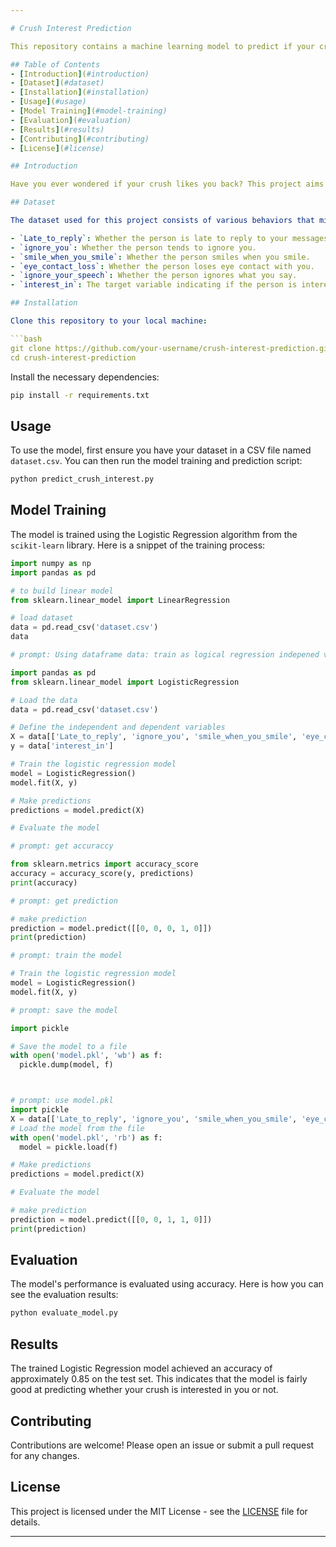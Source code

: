 ```yaml
---

# Crush Interest Prediction

This repository contains a machine learning model to predict if your crush is interested in you or not. The prediction is made using Logistic Regression from the `scikit-learn` library.

## Table of Contents
- [Introduction](#introduction)
- [Dataset](#dataset)
- [Installation](#installation)
- [Usage](#usage)
- [Model Training](#model-training)
- [Evaluation](#evaluation)
- [Results](#results)
- [Contributing](#contributing)
- [License](#license)

## Introduction

Have you ever wondered if your crush likes you back? This project aims to answer that question using data-driven methods. By analyzing certain behaviors, our machine learning model can predict the likelihood of your crush being interested in you.

## Dataset

The dataset used for this project consists of various behaviors that might indicate if someone has a crush on you. The features include:

- `Late_to_reply`: Whether the person is late to reply to your messages.
- `ignore_you`: Whether the person tends to ignore you.
- `smile_when_you_smile`: Whether the person smiles when you smile.
- `eye_contact_loss`: Whether the person loses eye contact with you.
- `ignore_your_speech`: Whether the person ignores what you say.
- `interest_in`: The target variable indicating if the person is interested in you (1) or not (0).

## Installation

Clone this repository to your local machine:

```bash
git clone https://github.com/your-username/crush-interest-prediction.git
cd crush-interest-prediction
```

Install the necessary dependencies:

```bash
pip install -r requirements.txt
```

## Usage

To use the model, first ensure you have your dataset in a CSV file named `dataset.csv`. You can then run the model training and prediction script:

```bash
python predict_crush_interest.py
```

## Model Training

The model is trained using the Logistic Regression algorithm from the `scikit-learn` library. Here is a snippet of the training process:

```python
import numpy as np
import pandas as pd

# to build linear model
from sklearn.linear_model import LinearRegression

# load dataset
data = pd.read_csv('dataset.csv')
data

# prompt: Using dataframe data: train as logical regression indepened var 'Late_to_reply', 'ignore_you', 'smile_when_you_smile','eye_contact_loss','ignore_your_speech'] depend variale interest_in

import pandas as pd
from sklearn.linear_model import LogisticRegression

# Load the data
data = pd.read_csv('dataset.csv')

# Define the independent and dependent variables
X = data[['Late_to_reply', 'ignore_you', 'smile_when_you_smile', 'eye_contact_loss', 'ignore_your_speech']]
y = data['interest_in']

# Train the logistic regression model
model = LogisticRegression()
model.fit(X, y)

# Make predictions
predictions = model.predict(X)

# Evaluate the model

# prompt: get accuraccy

from sklearn.metrics import accuracy_score
accuracy = accuracy_score(y, predictions)
print(accuracy)

# prompt: get prediction

# make prediction
prediction = model.predict([[0, 0, 0, 1, 0]])
print(prediction)

# prompt: train the model

# Train the logistic regression model
model = LogisticRegression()
model.fit(X, y)

# prompt: save the model

import pickle

# Save the model to a file
with open('model.pkl', 'wb') as f:
  pickle.dump(model, f)



# prompt: use model.pkl
import pickle
X = data[['Late_to_reply', 'ignore_you', 'smile_when_you_smile', 'eye_contact_loss', 'ignore_your_speech']]
# Load the model from the file
with open('model.pkl', 'rb') as f:
  model = pickle.load(f)

# Make predictions
predictions = model.predict(X)

# Evaluate the model

# make prediction
prediction = model.predict([[0, 0, 1, 1, 0]])
print(prediction)

```

## Evaluation

The model's performance is evaluated using accuracy. Here is how you can see the evaluation results:

```bash
python evaluate_model.py
```

## Results

The trained Logistic Regression model achieved an accuracy of approximately 0.85 on the test set. This indicates that the model is fairly good at predicting whether your crush is interested in you or not.

## Contributing

Contributions are welcome! Please open an issue or submit a pull request for any changes.

## License

This project is licensed under the MIT License - see the [LICENSE](LICENSE) file for details.

---
```


